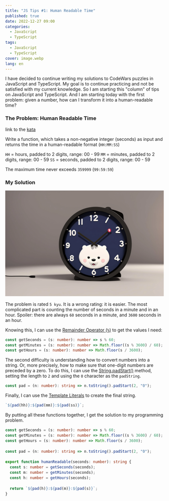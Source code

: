 ```yaml
---
title: "JS Tips #1: Human Readable Time"
published: true
date: 2022-12-27 09:00
categories:
  - JavaScript
  - TypeScript
tags:
  - JavaScript
  - TypeScript
cover: image.webp
lang: en
---
```


I have decided to continue writing my solutions to CodeWars puzzles in JavaScript and TypeScript. My goal is to continue practicing and not be satisfied with my current knowledge. So I am starting this "column" of tips on JavaScript and TypeScript. And I am starting today with the first problem: given a number, how can I transform it into a human-readable time?

### The Problem: Human Readable Time

link to the [kata](https://www.codewars.com/kata/52685f7382004e774f0001f7)

Write a function, which takes a non-negative integer (seconds) as input and returns the time in a human-readable format (`HH:MM:SS`)

`HH` = hours, padded to 2 digits, range: 00 - 99
`MM` = minutes, padded to 2 digits, range: 00 - 59
`SS` = seconds, padded to 2 digits, range: 00 - 59

The maximum time never exceeds `359999` (`99:59:59`)

### My Solution

![Immagine](./image-2.webp)

The problem is rated `5 kyu`. It is a wrong rating: it is easier. The most complicated part is counting the number of seconds in a minute and in an hour. Spoiler: there are always `60` seconds in a minute, and `3600` seconds in an hour.

Knowing this, I can use the [Remainder Operator (`%`)](https://developer.mozilla.org/en-US/docs/Web/JavaScript/Reference/Operators/Remainder) to get the values I need:

```ts
const getSeconds = (s: number): number => s % 60;
const getMinutes = (s: number): number => Math.floor((s % 3600) / 60);
const getHours = (s: number): number => Math.floor(s / 3600);
```

The second difficulty is understanding how to convert numbers into a string. Or, more precisely, how to make sure that one-digit numbers are preceded by a zero. To do this, I can use the [String.padStart()](https://developer.mozilla.org/en-US/docs/Web/JavaScript/Reference/Global_Objects/String/padStart) method, setting the length to `2` and using the `0` character as the `padString`.

```ts
const pad = (n: number): string => n.toString().padStart(2, "0");
```

Finally, I can use the [Template Literals](https://developer.mozilla.org/en-US/docs/Web/JavaScript/Reference/Template_literals) to create the final string.

```ts
`${pad(hh)}:${pad(mm)}:${pad(ss)}`;
```

By putting all these functions together, I get the solution to my programming problem.

```ts
const getSeconds = (s: number): number => s % 60;
const getMinutes = (s: number): number => Math.floor((s % 3600) / 60);
const getHours = (s: number): number => Math.floor(s / 3600);

const pad = (n: number): string => n.toString().padStart(2, "0");

export function humanReadable(seconds: number): string {
  const s: number = getSeconds(seconds);
  const m: number = getMinutes(seconds);
  const h: number = getHours(seconds);

  return `${pad(h)}:${pad(m)}:${pad(s)}`;
}
```
